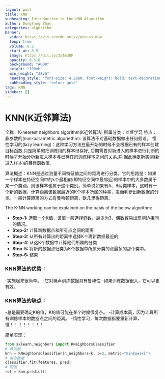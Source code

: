```yaml
---
layout: post
title: KNN
subheading: Introduction to the KNN Algorithm.
author: Dongfang Zhao
categories: algorithm
banner:
  video: https://vjs.zencdn.net/v/oceans.mp4
  loop: true
  volume: 0.8
  start_at: 8.5
  image: https://bit.ly/3xTmdUP
  opacity: 0.618
  background: "#000"
  height: "100vh"
  min_height: "38vh"
  heading_style: "font-size: 4.25em; font-weight: bold; text-decoration: underline"
  subheading_style: "color: gold"
tags: KNN
sidebar: []
---
```


# KNN(K近邻算法)

全称：K-nearest neighbors algorithm(K近邻算法) 
所属分类：监督学习 
特点：非参数的(non-parametric algoriethm): 该算法不对基础数据做出任何假设。
			惰性学习的(lazy learning)：这种学习方法在最开始的时候不会根据已有的样本创建目标函数,只是简单的把训练用的样本储存好,																后期需要对新进入的样本进行判断的时候才开始分析新进入样本与已存在的训练样本之间的关系,并																据此确定新实例(新进入样本)的目标函数值.

算法概述：KNN是通过测量不同特征值之间的距离进行分类。它的思路是：如果一个样本在特征空间中的k个最相似(即特征空间中最邻近)的样本中的大多数属于某一个类别，则该样本也属于这个类别。简单说如果有A、B两类样本，这时有一个新的数据，计算距离该数据最近的K个样本所属的种类，进而判断出新数据的分类。一般计算距离的方式有曼哈顿距离，欧几里得距离。



The K-NN working can be explained on the basis of the below algorithm:

- **Step-1:** 选取一个K值，该值一般选择奇数，最少为3，偶数容易出现两边相同的情况。
- **Step-2:** 计算新数据点和所有点之间的距离
- **Step-3:** 从所有计算出的距离中选择K个离新数据最近的
- **Step-4:** 从这K个数据中计算他们所属的分类
- **Step-5:** 将新的数据点归类为K个数据中所属分类的点最多的那个类中。
- **Step-6:** 结束

### KNN算法的优势：

-实施起来很简单。
-它对噪声训练数据具有鲁棒性
-如果训练数据很大，它可以更有效。

### KNN算法的缺点：

-总是需要确定K的值，K的值可能在某个时候很复杂。
-计算成本高，因为计算所有训练样本的数据点之间的距离。
-惰性学习，每次数据都要重新计算，慢！！！！！！！！

简单实现：

```python
from sklearn.neighbors import KNeighborsClassifier
# 算法器
knn = KNeighborsClassifier(n_neighbors=k, p=2, metric="minkowski")
# 拟合数据
classifier.fit(features, pred)
# 预测
ret = knn.predict()
```
